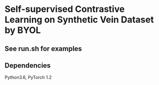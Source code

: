 # Self-supervised Contrastive Learning on Synthetic Vein Dataset by BYOL

## See run.sh for examples

## Dependencies
Python3.6, PyTorch 1.2 